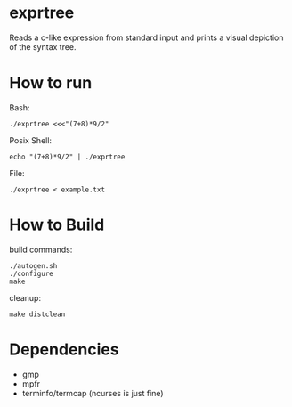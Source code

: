 # exprtree #

Reads a c-like expression from standard input and prints a visual depiction of
the syntax tree.


# How to run #
Bash:

	./exprtree <<<"(7+8)*9/2"


Posix Shell:

	echo "(7+8)*9/2" | ./exprtree


File:

	./exprtree < example.txt


# How to Build #

build commands:

	./autogen.sh
	./configure
	make


cleanup:

	make distclean


# Dependencies #
* gmp
* mpfr
* terminfo/termcap (ncurses is just fine)
